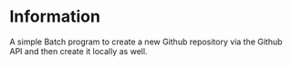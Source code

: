 # Information
A simple Batch program to create a new Github repository via the Github API and then create it locally as well.

